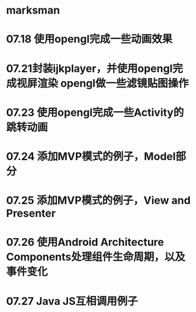 # marksman

# 07.18 使用opengl完成一些动画效果

# 07.21封装ijkplayer，并使用opengl完成视屏渲染 opengl做一些滤镜贴图操作

# 07.23 使用opengl完成一些Activity的跳转动画

# 07.24 添加MVP模式的例子，Model部分

# 07.25 添加MVP模式的例子，View and Presenter

# 07.26 使用Android Architecture Components处理组件生命周期，以及事件变化

# 07.27 Java JS互相调用例子